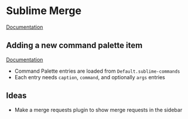 # Sublime Merge

[Documentation](https://www.sublimemerge.com/docs/)

## Adding a new command palette item

[Documentation](https://www.sublimemerge.com/docs/command_palette)

- Command Palette entries are loaded from `Default.sublime-commands`
- Each entry needs `caption`, `command`, and optionally `args` entries

## Ideas

- Make a merge requests plugin to show merge requests in the sidebar
